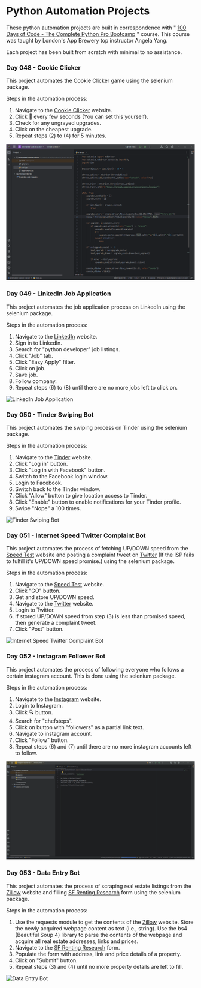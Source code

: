 # Python Automation Projects

These python automation projects are built in correspondence with " [100 Days of Code - The Complete Python Pro Bootcamp](https://www.udemy.com/course/100-days-of-code/) " course. This course was taught by London's App Brewery top instructor Angela Yang.<br/>

Each project has been built from scratch with minimal to no assistance.<br/>

### Day 048 - Cookie Clicker

This project automates the Cookie Clicker game using the selenium package.

Steps in the automation process:
1. Navigate to the [Cookie Clicker](https://orteil.dashnet.org/experiments/cookie/) website.
2. Click 🍪 every few seconds (You can set this yourself).
3. Check for any ungrayed upgrades.
4. Click on the cheapest upgrade.
5. Repeat steps (2) to (4) for 5 minutes.

![Cookie Clicker](automated-cookie-clicker/automated-cookie-clicker.gif)

### Day 049 - LinkedIn Job Application

This project automates the job application process on LinkedIn using the selenium package.

Steps in the automation process:
1. Navigate to the [LinkedIn](https://in.linkedin.com/) website.
2. Sign in to LinkedIn.
3. Search for "python developer" job listings.
4. Click "Job" tab.
5. Click "Easy Apply" filter.
6. Click on job.
7. Save job.
8. Follow company.
9. Repeat steps (6) to (8) until there are no more jobs left to click on.

![LinkedIn Job Application](automated-job-application/automated-job-application.gif)

### Day 050 - Tinder Swiping Bot

This project automates the swiping process on Tinder using the selenium package.

Steps in the automation process:
1. Navigate to the [Tinder](https://tinder.com/) website.
2. Click "Log in" button.
3. Click "Log in with Facebook" button.
4. Switch to the Facebook login window.
5. Login to Facebook.
6. Switch back to the Tinder window.
7. Click "Allow" button to give location access to Tinder.
8. Click "Enable" button to enable notifications for your Tinder profile. 
9. Swipe "Nope" a 100 times.

![Tinder Swiping Bot](auto-tinder-swiping-bot/auto-tinder-swiping-bot.gif)

### Day 051 - Internet Speed Twitter Complaint Bot

This project automates the process of fetching UP/DOWN speed from the [Speed Test](https://www.speedtest.net/) website and posting a complaint tweet on [Twitter](https://twitter.com) (If the ISP fails to fulfill it's UP/DOWN speed promise.) using the selenium package.

Steps in the automation process:
1. Navigate to the [Speed Test](https://www.speedtest.net/) website.
2. Click "GO" button.
3. Get and store UP/DOWN speed.
4. Navigate to the [Twitter](https://twitter.com/i/flow/login?lang=en) website.
5. Login to Twitter.
6. If stored UP/DOWN speed from step (3) is less than promised speed, then generate a complaint tweet.
7. Click "Post" button.

![Internet Speed Twitter Complaint Bot](internet-speed-twitter-complaint-bot/internet-speed-twitter-complaint-bot.gif)

### Day 052 - Instagram Follower Bot 	

This project automates the process of following everyone who follows a certain instagram account. This is done using the selenium package.

Steps in the automation process:
1. Navigate to the [Instagram](https://www.instagram.com/) website.
2. Login to Instagram.
3. Click 🔍 button. 
4. Search for "chefsteps".
5. Click on button with "followers" as a partial link text.
6. Navigate to instagram account.
7. Click "Follow" button.
8. Repeat steps (6) and  (7) until there are no more instagram accounts left to follow.

![Instagram Follower Bot](instagram-follower-bot/instagram-follower-bot.gif)

### Day 053 - Data Entry Bot

This project automates the process of scraping real estate listings from the [Zillow](https://www.zillow.com/san-francisco-ca/rentals/?searchQueryState=%7B%22pagination%22%3A%7B%7D%2C%22%20%20%20%20%20%20%20%20%20%20%20%20%20%20%20%20%20%20%20%22%22mapBounds%22%3A%7B%22north%22%3A37.8826759178948%2C%22east%22%3A-122.23248568896484%2C%22south%22%20%20%20%20%20%20%20%20%20%20%20%20%20%20%20%20%20%20%20%22%22%3A37.66775178944106%2C%22west%22%3A-122.63417331103516%7D%2C%22isMapVisible%22%3Atrue%2C%22%20%20%20%20%20%20%20%20%20%20%20%20%20%20%20%20%20%20%20%22%22filterState%22%3A%7B%22price%22%3A%7B%22max%22%3A872627%7D%2C%22beds%22%3A%7B%22min%22%3A1%7D%22%20%20%20%20%20%20%20%20%20%20%20%20%20%20%20%20%20%20%20%22%2C%22fore%22%3A%7B%22value%22%3Afalse%7D%2C%22mp%22%3A%7B%22max%22%3A3000%7D%2C%22auc%22%3A%7B%22%20%20%20%20%20%20%20%20%20%20%20%20%20%20%20%20%20%20%20%22%22value%22%3Afalse%7D%2C%22nc%22%3A%7B%22value%22%3Afalse%7D%2C%22fr%22%3A%7B%22value%22%3Atrue%22%20%20%20%20%20%20%20%20%20%20%20%20%20%20%20%20%20%20%20%22%7D%2C%22fsbo%22%3A%7B%22value%22%3Afalse%7D%2C%22cmsn%22%3A%7B%22value%22%3Afalse%7D%2C%22fsba%22%20%20%20%20%20%20%20%20%20%20%20%20%20%20%20%20%20%20%20%22%22%3A%7B%22value%22%3Afalse%7D%7D%2C%22isListVisible%22%3Atrue%2C%22regionSelection%22%3A%5B%7B%22%20%20%20%20%20%20%20%20%20%20%20%20%20%20%20%20%20%20%20%22%22regionId%22%3A20330%2C%22regionType%22%3A6%7D%5D%2C%22mapZoom%22%3A12%7D) website and filling [SF Renting Research](https://docs.google.com/forms/d/e/1FAIpQLScIi4o8ikHPGDoPwnvwwo9nM-UcYL1rvDlfHUxTh8tsEY83IQ/viewform?usp=sf_link) form using the selenium package.

Steps in the automation process:
1. Use the requests module to get the contents of the [Zillow](https://www.zillow.com/san-francisco-ca/rentals/?searchQueryState=%7B%22pagination%22%3A%7B%7D%2C%22%20%20%20%20%20%20%20%20%20%20%20%20%20%20%20%20%20%20%20%22%22mapBounds%22%3A%7B%22north%22%3A37.8826759178948%2C%22east%22%3A-122.23248568896484%2C%22south%22%20%20%20%20%20%20%20%20%20%20%20%20%20%20%20%20%20%20%20%22%22%3A37.66775178944106%2C%22west%22%3A-122.63417331103516%7D%2C%22isMapVisible%22%3Atrue%2C%22%20%20%20%20%20%20%20%20%20%20%20%20%20%20%20%20%20%20%20%22%22filterState%22%3A%7B%22price%22%3A%7B%22max%22%3A872627%7D%2C%22beds%22%3A%7B%22min%22%3A1%7D%22%20%20%20%20%20%20%20%20%20%20%20%20%20%20%20%20%20%20%20%22%2C%22fore%22%3A%7B%22value%22%3Afalse%7D%2C%22mp%22%3A%7B%22max%22%3A3000%7D%2C%22auc%22%3A%7B%22%20%20%20%20%20%20%20%20%20%20%20%20%20%20%20%20%20%20%20%22%22value%22%3Afalse%7D%2C%22nc%22%3A%7B%22value%22%3Afalse%7D%2C%22fr%22%3A%7B%22value%22%3Atrue%22%20%20%20%20%20%20%20%20%20%20%20%20%20%20%20%20%20%20%20%22%7D%2C%22fsbo%22%3A%7B%22value%22%3Afalse%7D%2C%22cmsn%22%3A%7B%22value%22%3Afalse%7D%2C%22fsba%22%20%20%20%20%20%20%20%20%20%20%20%20%20%20%20%20%20%20%20%22%22%3A%7B%22value%22%3Afalse%7D%7D%2C%22isListVisible%22%3Atrue%2C%22regionSelection%22%3A%5B%7B%22%20%20%20%20%20%20%20%20%20%20%20%20%20%20%20%20%20%20%20%22%22regionId%22%3A20330%2C%22regionType%22%3A6%7D%5D%2C%22mapZoom%22%3A12%7D) website. Store the newly acquired webpage content as text (i.e., string). Use the bs4 (Beautiful Soup 4) library to parse the contents of the webpage and acquire all real estate addresses, links and prices.
2. Navigate to the [SF Renting Research](https://docs.google.com/forms/d/e/1FAIpQLScIi4o8ikHPGDoPwnvwwo9nM-UcYL1rvDlfHUxTh8tsEY83IQ/viewform?usp=sf_link) form.
3. Populate the form with address, link and price details of a property.
4. Click on "Submit" button.
5. Repeat steps (3) and (4) until no more property details are left to fill.
   
![Data Entry Bot](data-entry-job-automation/data-entry-job-automation.gif)
